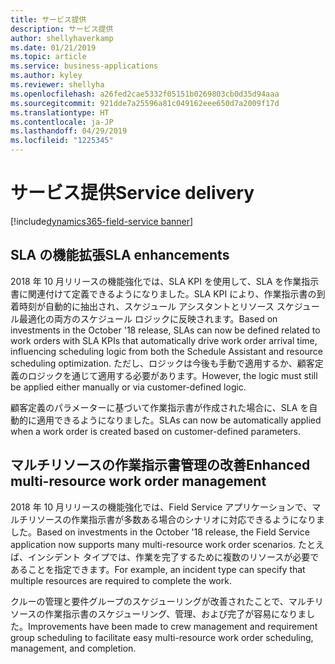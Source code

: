 ```yaml
---
title: サービス提供
description: サービス提供
author: shellyhaverkamp
ms.date: 01/21/2019
ms.topic: article
ms.service: business-applications
ms.author: kyley
ms.reviewer: shellyha
ms.openlocfilehash: a26fed2cae5332f05151b0269803cb0d35d94aaa
ms.sourcegitcommit: 921dde7a25596a81c049162eee650d7a2009f17d
ms.translationtype: HT
ms.contentlocale: ja-JP
ms.lasthandoff: 04/29/2019
ms.locfileid: "1225345"
---
```

#  <a name="service-delivery"></a><span data-ttu-id="acb37-103">サービス提供</span><span class="sxs-lookup"><span data-stu-id="acb37-103">Service delivery</span></span>
[!include[dynamics365-field-service banner](../../includes/dynamics365-field-service.md)]

## <a name="sla-enhancements"></a><span data-ttu-id="acb37-104">SLA の機能拡張</span><span class="sxs-lookup"><span data-stu-id="acb37-104">SLA enhancements</span></span>

<span data-ttu-id="acb37-105">2018 年 10 月リリースの機能強化では、SLA KPI を使用して、SLA を作業指示書に関連付けて定義できるようになりました。SLA KPI により、作業指示書の到着時刻が自動的に抽出され、スケジュール アシスタントとリソース スケジュール最適化の両方のスケジュール ロジックに反映されます。</span><span class="sxs-lookup"><span data-stu-id="acb37-105">Based on investments in the October '18 release, SLAs can now be defined related to work orders with SLA KPIs that automatically drive work order arrival time, influencing scheduling logic from both the Schedule Assistant and resource scheduling optimization.</span></span> <span data-ttu-id="acb37-106">ただし、ロジックは今後も手動で適用するか、顧客定義のロジックを通じて適用する必要があります。</span><span class="sxs-lookup"><span data-stu-id="acb37-106">However, the logic must still be applied either manually or via customer-defined logic.</span></span>

<span data-ttu-id="acb37-107">顧客定義のパラメーターに基づいて作業指示書が作成された場合に、SLA を自動的に適用できるようになりました。</span><span class="sxs-lookup"><span data-stu-id="acb37-107">SLAs can now be automatically applied when a work order is created based on customer-defined parameters.</span></span>

## <a name="enhanced-multi-resource-work-order-management"></a><span data-ttu-id="acb37-108">マルチリソースの作業指示書管理の改善</span><span class="sxs-lookup"><span data-stu-id="acb37-108">Enhanced multi-resource work order management</span></span>

<span data-ttu-id="acb37-109">2018 年 10 月リリースの機能強化では、Field Service アプリケーションで、マルチリソースの作業指示書が多数ある場合のシナリオに対応できるようになりました。</span><span class="sxs-lookup"><span data-stu-id="acb37-109">Based on investments in the October '18 release, the Field Service application now supports many multi-resource work order scenarios.</span></span> <span data-ttu-id="acb37-110">たとえば、インシデント タイプでは、作業を完了するために複数のリソースが必要であることを指定できます。</span><span class="sxs-lookup"><span data-stu-id="acb37-110">For example, an incident type can specify that multiple resources are required to complete the work.</span></span>

<span data-ttu-id="acb37-111">クルーの管理と要件グループのスケジューリングが改善されたことで、マルチリソースの作業指示書のスケジューリング、管理、および完了が容易になりました。</span><span class="sxs-lookup"><span data-stu-id="acb37-111">Improvements have been made to crew management and requirement group scheduling to facilitate easy multi-resource work order scheduling, management, and completion.</span></span>
